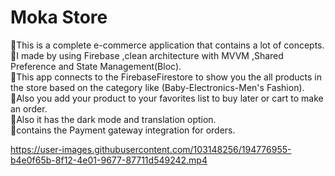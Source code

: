 # Moka Store
🔹This is a complete e-commerce application that contains a lot of concepts.<br>
🔹I made by using Firebase ,clean architecture with MVVM ,Shared Preference and State Management(Bloc).<br>
🔹This app connects to the FirebaseFirestore to show you the all products in the store based on the category like   (Baby-Electronics-Men's Fashion).<br>
🔹Also you add your product to your favorites list to buy later or cart to make an order.<br>
🔹Also it has the dark mode and translation option.<br>
🔹contains the Payment gateway integration for orders.<br>


https://user-images.githubusercontent.com/103148256/194776955-b4e0f65b-8f12-4e01-9677-87711d549242.mp4

